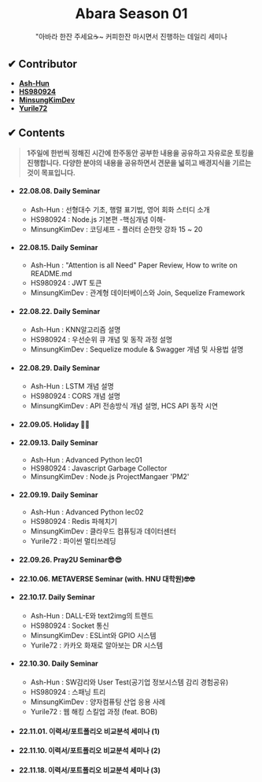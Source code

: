 <h1 align="center">Abara Season 01</h1>
<div align="center"><p>"아바라 한잔 주세요☕~ 커피한잔 마시면서 진행하는 데일리 세미나</p></div>


## ✔ Contributor
- [**Ash-Hun**](https://github.com/ash-hun)
- [**HS980924**](https://github.com/HS980924)
- [**MinsungKimDev**](https://github.com/MinsungKimDev)
- [**Yurile72**](https://github.com/Yurile72)

## ✔ Contents
> **1주일에 한번씩 정해진 시간에 한주동안 공부한 내용을 공유하고 자유로운 토킹을 진행합니다. 다양한 분야의 내용을 공유하면서 견문을 넓히고 배경지식을 기르는것이 목표입니다.**

<!---
----------------------------------------------------------------------------
[ How to write mdfile? Through below form :) ]

- #### YY.mm.dd. Daily Seminar
  - Contributor 01 : Short explain, link   
  - Contributor 02 : Short explain, link  
  - Contributor 03 : Short explain, link    
  - etc..
  
----------------------------------------------------------------------------
--->

- #### **22.08.08. Daily Seminar**
  - Ash-Hun : 선형대수 기초, 행렬 표기법, 영어 회화 스터디 소개
  - HS980924 : Node.js 기본편 -핵심개념 이해-
  - MinsungKimDev : 코딩셰프 - 플러터 순한맛 강좌 15 ~ 20 
 
- #### **22.08.15. Daily Seminar**
  - Ash-Hun : "Attention is all Need" Paper Review, How to write on README.md  
  - HS980924 : JWT 토큰  
  - MinsungKimDev : 관계형 데이터베이스와 Join, Sequelize Framework  

- #### **22.08.22. Daily Seminar**
  - Ash-Hun :  KNN알고리즘 설명
  - HS980924 : 우선순위 큐 개념 및 동작 과정 설명
  - MinsungKimDev :  Sequelize module & Swagger 개념 및 사용법 설명

- #### **22.08.29. Daily Seminar**
  - Ash-Hun :   LSTM 개념 설명
  - HS980924 :   CORS 개념 설명
  - MinsungKimDev :   API 전송방식 개념 설명, HCS API 동작 시연

- #### **22.09.05. Holiday 🥰🥰**

- #### **22.09.13. Daily Seminar**
  - Ash-Hun : Advanced Python lec01 
  - HS980924 : Javascript Garbage Collector   
  - MinsungKimDev : Node.js ProjectMangaer 'PM2'  

- #### **22.09.19. Daily Seminar**
  - Ash-Hun : Advanced Python lec02  
  - HS980924 : Redis 파헤치기   
  - MinsungKimDev : 클라우드 컴퓨팅과 데이터센터  
  - Yurile72 : 파이썬 멀티쓰레딩
  
- #### **22.09.26. Pray2U Seminar😎😎**

- #### **22.10.06. METAVERSE Seminar (with. HNU 대학원)🤓🤓**

- #### **22.10.17. Daily Seminar**
  - Ash-Hun : DALL-E와 text2img의 트렌드  
  - HS980924 : Socket 통신   
  - MinsungKimDev : ESLint와 GPIO 시스템
  - Yurile72 : 카카오 화재로 알아보는 DR 시스템

- #### **22.10.30. Daily Seminar**
  - Ash-Hun : SW감리와 User Test(공기업 정보시스템 감리 경험공유)  
  - HS980924 : 스패닝 트리   
  - MinsungKimDev : 양자컴퓨팅 산업 응용 사례  
  - Yurile72 : 웹 해킹 스킬업 과정 (feat. BOB)  

- #### **22.11.01. 이력서/포트폴리오 비교분석 세미나 (1)**
  
- #### **22.11.10. 이력서/포트폴리오 비교분석 세미나 (2)**  

- #### **22.11.18. 이력서/포트폴리오 비교분석 세미나 (3)**

